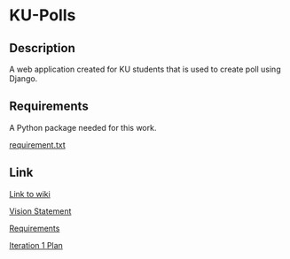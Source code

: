 # KU-Polls

## Description

A web application created for KU students that is used to create poll using Django.

## Requirements

A Python package needed for this work.

[requirement.txt](https://github.com/LevNut/ku-polls/blob/iteration1/requirement.txt)

## Link

[Link to wiki](https://github.com/LevNut/ku-polls/wiki)

[Vision Statement](https://github.com/LevNut/ku-polls/wiki/Vision-Statement)

[Requirements](https://github.com/LevNut/ku-polls/wiki/Requirements)

[Iteration 1 Plan](https://github.com/LevNut/ku-polls/wiki/Iteration-1-Plan)

